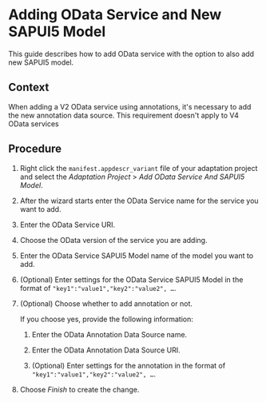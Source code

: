 <!-- loio886e83beac364e4ebc1eaee14f73ecee -->

# Adding OData Service and New SAPUI5 Model

This guide describes how to add OData service with the option to also add new SAPUI5 model.



## Context

When adding a V2 OData service using annotations, it's necessary to add the new annotation data source. This requirement doesn't apply to V4 OData services



## Procedure

1.  Right click the `manifest.appdescr_variant` file of your adaptation project and select the *Adaptation Project* \> *Add OData Service And SAPUI5 Model*.

2.  After the wizard starts enter the OData Service name for the service you want to add.

3.  Enter the OData Service URI.

4.  Choose the OData version of the service you are adding.

5.  Enter the OData Service SAPUI5 Model name of the model you want to add.

6.  \(Optional\) Enter settings for the OData Service SAPUI5 Model in the format of `"key1":"value1","key2":"value2", …`.

7.  \(Optional\) Choose whether to add annotation or not.

    If you choose yes, provide the following information:

    1.  Enter the OData Annotation Data Source name.

    2.  Enter the OData Annotation Data Source URI.

    3.  \(Optional\) Enter settings for the annotation in the format of `"key1":"value1","key2":"value2", …`.


8.  Choose *Finish* to create the change.


